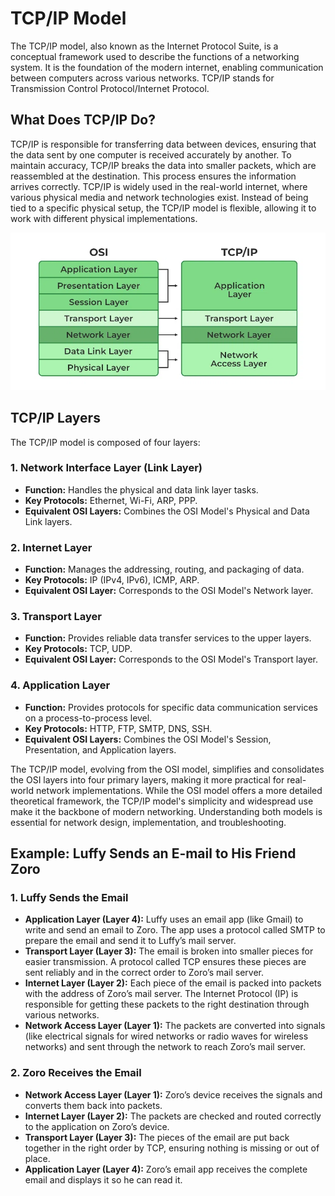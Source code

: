 # TCP/IP Model

The TCP/IP model, also known as the Internet Protocol Suite, is a conceptual framework used to describe the functions of a networking system. It is the foundation of the modern internet, enabling communication between computers across various networks. TCP/IP stands for Transmission Control Protocol/Internet Protocol.

## What Does TCP/IP Do?

TCP/IP is responsible for transferring data between devices, ensuring that the data sent by one computer is received accurately by another. To maintain accuracy, TCP/IP breaks the data into smaller packets, which are reassembled at the destination. This process ensures the information arrives correctly. TCP/IP is widely used in the real-world internet, where various physical media and network technologies exist. Instead of being tied to a specific physical setup, the TCP/IP model is flexible, allowing it to work with different physical implementations.

<p align="center">
  <img src="../../Images/TCP-IP.webp" alt="TCP IP">
</p>

## TCP/IP Layers

The TCP/IP model is composed of four layers:

### 1. Network Interface Layer (Link Layer)

- **Function:** Handles the physical and data link layer tasks.
- **Key Protocols:** Ethernet, Wi-Fi, ARP, PPP.
- **Equivalent OSI Layers:** Combines the OSI Model's Physical and Data Link layers.

### 2. Internet Layer

- **Function:** Manages the addressing, routing, and packaging of data.
- **Key Protocols:** IP (IPv4, IPv6), ICMP, ARP.
- **Equivalent OSI Layer:** Corresponds to the OSI Model's Network layer.

### 3. Transport Layer

- **Function:** Provides reliable data transfer services to the upper layers.
- **Key Protocols:** TCP, UDP.
- **Equivalent OSI Layer:** Corresponds to the OSI Model's Transport layer.

### 4. Application Layer

- **Function:** Provides protocols for specific data communication services on a process-to-process level.
- **Key Protocols:** HTTP, FTP, SMTP, DNS, SSH.
- **Equivalent OSI Layers:** Combines the OSI Model's Session, Presentation, and Application layers.

The TCP/IP model, evolving from the OSI model, simplifies and consolidates the OSI layers into four primary layers, making it more practical for real-world network implementations. While the OSI model offers a more detailed theoretical framework, the TCP/IP model's simplicity and widespread use make it the backbone of modern networking. Understanding both models is essential for network design, implementation, and troubleshooting.

## Example: Luffy Sends an E-mail to His Friend Zoro

### 1. Luffy Sends the Email

- **Application Layer (Layer 4):** Luffy uses an email app (like Gmail) to write and send an email to Zoro. The app uses a protocol called SMTP to prepare the email and send it to Luffy’s mail server.
- **Transport Layer (Layer 3):** The email is broken into smaller pieces for easier transmission. A protocol called TCP ensures these pieces are sent reliably and in the correct order to Zoro’s mail server.
- **Internet Layer (Layer 2):** Each piece of the email is packed into packets with the address of Zoro’s mail server. The Internet Protocol (IP) is responsible for getting these packets to the right destination through various networks.
- **Network Access Layer (Layer 1):** The packets are converted into signals (like electrical signals for wired networks or radio waves for wireless networks) and sent through the network to reach Zoro’s mail server.

### 2. Zoro Receives the Email

- **Network Access Layer (Layer 1):** Zoro’s device receives the signals and converts them back into packets.
- **Internet Layer (Layer 2):** The packets are checked and routed correctly to the application on Zoro’s device.
- **Transport Layer (Layer 3):** The pieces of the email are put back together in the right order by TCP, ensuring nothing is missing or out of place.
- **Application Layer (Layer 4):** Zoro’s email app receives the complete email and displays it so he can read it.
